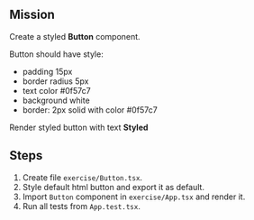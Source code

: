 ## Mission
Create a styled **Button** component. <br>

Button should have style:
 * padding 15px
 * border radius 5px
 * text color #0f57c7
 * background white
 * border: 2px solid with color #0f57c7
 
Render styled button with text **Styled**

## Steps 
1. Create file `exercise/Button.tsx`.
2. Style default html button and export it as default.
3. Import `Button` component in `exercise/App.tsx` and render it.
4. Run all tests from `App.test.tsx`. 
